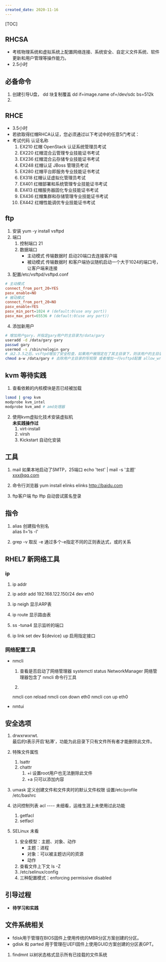 ```yaml
---
created_date: 2020-11-16
---
```


[TOC]

## RHCSA
- 考核物理系统和虚拟系统上配置网络连接、系统安全、自定义文件系统、软件更新和用户管理等操作能力。
- 2.5小时

## 必备命令
1. 创建引导U盘， dd 块复制覆盖
dd  if=image.name of=/dev/sdc bs=512k
2. 


## RHCE
- 3.5小时
- 若欲取得红帽RHCA认证，您必须通过以下考试中的任意5门考试：
- 考试代码 认证名称
    1. EX210 红帽 OpenStack 认证系统管理员考试
    2. EX220 红帽混合云管理专业技能证书考试
    3. EX236 红帽混合云存储专业技能证书考试
    4. EX248 红帽认证 JBoss 管理员考试
    5. EX280 红帽平台即服务专业技能证书考试
    6. EX318 红帽认证虚拟化管理员考试
    7. EX401 红帽部署和系统管理专业技能证书考试
    8. EX413 红帽服务器固化专业技能证书考试
    9. EX436 红帽集群和存储管理专业技能证书考试
    10. EX442 红帽性能调优专业技能证书考试

## ftp
1. 安装
yum -y install vsftpd
2. 端口
    1. 控制端口 21
    2. 数据端口 
        - 主动模式 传输数据时 启动20端口去连接客户端
        - 被动模式 传输数据时 和客户端协议随机启动一个大于1024的端口号，让客户端来连接
3. 配置/etc/vsftpd/vsftpd.conf
```conf
# 主动模式
connect_from_port_20=YES
pasv_enable=NO
# 被动模式
connect_from_port_20=NO
pasv_enable=YES
pasv_min_port=1024 # (default:0(use any port))
pasv_max_port=65536 # (default:0(use any port))
```

4. 添加新用户
```bash
# 增加用户gary，并指定gary用户的主目录为/data/gary
useradd -d /data/gary gary
passwd gary
usermod -s /sbin/nologin gary
# 从2.3.5之后，vsftpd增加了安全检查，如果用户被限定在了其主目录下，则该用户的主目录不能再具有写权限了！如果检查发现还有写权限，就会报错。
chmod a-w /data/gary # 去除用户主目录的写权限 或者增加一行vsftpd配置 allow_writeable_chroot=YES
```

## kvm  等待实践
1. 查看依赖的内核模块是否已经被加载
```bash
lsmod | grep kvm
modprobe kvm_intel
modprobe kvm_amd # amd处理器
```
2. 使用kvm虚拟化技术安装虚拟机  
    **未实践操作过**  
    1. virt-install
    2. virsh
    3. Kickstart 自动化安装

## 工具
1. mail
如果本地启动了SMTP，25端口
echo 'test' | mail -s '主题'   xxx@qq.com

2. 命令行浏览器
yum install elinks
elinks http://baidu.com

3. ftp客户端
ftp
lftp 自动尝试匿名登录

## 指令
1. alias
创建指令别名  
alias ll='ls -l'

2. grep
-v 取反
-e 通过多个-e指定不同的正则表达式，或的关系

## RHEL7 新网络工具
### ip
1. ip addr
2. ip addr add 192.168.122.150/24 dev eth0
3. ip neigh 显示ARP表
4. ip route 显示路由表
5. ss -tuna4 显示监听的端口

6. ip link set dev ${device} up 启用指定接口

### 网络配置工具
- nmcli
    1. 查看是否启动了网络管理器
    systemctl status NetworkManager
    网络管理器包含了 nmcli 命令行工具

    2. 
    nmcli con reload
    nmcli con down eth0
    nmcli con up eth0

- nmtui

## 安全选项
1. drwxrwxrwt.  
最后的t表示开启‘粘滞’，功能为此目录下只有文件所有者才能删除此文件。

2. 特殊文件属性
    1. lsattr
    2. chattr 
        1. +i  设置root用户也无法删除此文件
        2. +a 只可以添加内容

3. umask
定义创建文件和文件夹时的默认文件权限
设置/etc/profile /etc/bashrc

4. 访问控制列表 acl  ---- 未细看，运维生涯上未使用过此功能
    1. getfacl
    2. setfacl

4. SELinux  未看
    1. 安全模型：主题、对象、动作
        - 主题：进程
        - 对象：可以被主题访问的资源
        - 动作
    2. 查看文件上下文 ls -Z
    3. /etc/selinux/config
    4. 三种配置模式：enforcing  permissive  disabled

## 引导过程
- **待学习和实践**

## 文件系统相关
- fdisk用于管理在BIOS固件上使用传统的MBR分区方案创建的分区。
- gdisk 和 parted 用于管理在UEFI固件上使用GUID方案创建的分区表GPT。
1. findmnt 以树状态格式显示所有已挂载的文件系统